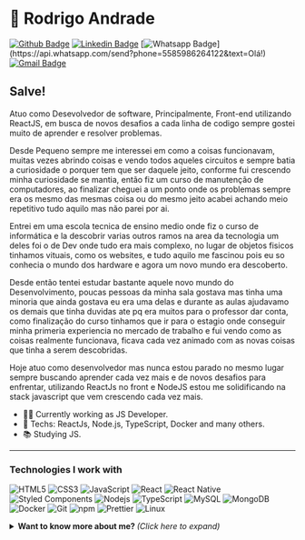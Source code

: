 # :purple_heart: Rodrigo Andrade

[![Github Badge](https://img.shields.io/badge/-Github-000?style=flat-square&logo=Github&logoColor=white&link=https://github.com/RodrigoAndrade085)](https://github.com/RodrigoAndrade085)
[![Linkedin Badge](https://img.shields.io/badge/-LinkedIn-blue?style=flat-square&logo=Linkedin&logoColor=white&link=https://www.linkedin.com/in/rodrigo-andrade-51bb55190/)](https://www.linkedin.com/in/rodrigo-andrade-51bb55190/)
[![Whatsapp Badge](https://img.shields.io/badge/-Whatsapp-4CA143?style=flat-square&labelColor=4CA143&logo=whatsapp&logoColor=white&link=https://api.whatsapp.com/send?phone=5585986264122&text=Olá!)](https://api.whatsapp.com/send?phone=5585986264122&text=Olá!)
[![Gmail Badge](https://img.shields.io/badge/-Gmail-c14438?style=flat-square&logo=Gmail&logoColor=white&link=mailto:rodrigoandradedsousa@gmail.com)](mailto:rodrigoandradedsousa@gmail.com)

## Salve!

Atuo como Desevolvedor de software, Principalmente, Front-end utilizando ReactJS, em busca de novos desafios a cada linha de codigo sempre gostei muito de aprender e resolver problemas.

Desde Pequeno sempre me interessei em como a coisas funcionavam, muitas vezes abrindo coisas e vendo todos aqueles circuitos e sempre batia a curiosidade o porquer tem que ser daquele jeito, conforme fui crescendo minha curiosidade se mantia, então fiz um curso de manutenção de computadores, ao finalizar cheguei a um ponto onde os problemas sempre era os mesmo das mesmas coisa ou do mesmo jeito acabei achando meio repetitivo tudo aquilo mas não parei por ai.

Entrei em uma escola tecnica de ensino medio onde fiz o curso de informática e la descobrir varias outros ramos na area da tecnologia um deles foi o de Dev onde tudo era mais complexo, no lugar de objetos fisicos tinhamos vituais, como os websites, e tudo aquilo me fascinou pois eu so conhecia o mundo dos hardware e agora um novo mundo era descoberto.

Desde então tentei estudar bastante aquele novo mundo do Desenvolvimento, poucas pessoas da minha sala gostava mas tinha uma minoria que ainda gostava eu era uma delas e durante as aulas ajudavamo os demais que tinha duvidas ate pq era muitos para o professor dar conta, como finalização do curso tinhamos que ir para o estagio onde conseguir minha primeria experiencia no mercado de trabalho e fui vendo como as coisas realmente funcionava, ficava cada vez animado com as novas coisas que tinha a serem descobridas.

Hoje atuo como desenvolvedor mas nunca estou parado no mesmo lugar sempre buscando aprender cada vez mais e de novos desafios para enfrentar, utilizando ReactJs no front e NodeJS estou me solidificando na stack javascript que vem crescendo cada vez mais.


- :office_worker: Currently working as JS Developer.
- :purple_heart: Techs: ReactJs, Node.js, TypeScript, Docker and many others.
- :books: Studying JS.

---

### Technologies I work with

  ![HTML5](https://img.shields.io/badge/-HTML5-E34F26?style=for-the-badge&logo=html5&logoColor=white)
  ![CSS3](https://img.shields.io/badge/-CSS3-549FDE?style=for-the-badge&logo=css3&logoColor=white)
  ![JavaScript](https://img.shields.io/badge/-JavaScript-F7B93E?style=for-the-badge&logo=javascript&logoColor=fff)
  ![React](https://img.shields.io/badge/-React.js-45b8d8?style=for-the-badge&logo=react&logoColor=white)
  ![React Native](https://img.shields.io/badge/-React%20Native-45b8d8?style=for-the-badge&logo=react&logoColor=white)
  ![Styled Components](https://img.shields.io/badge/-Styled_Components-db7092?style=for-the-badge&logo=styled-components&logoColor=white)
  ![Nodejs](https://img.shields.io/badge/-Node.js-43853d?style=for-the-badge&logo=nodemon&logoColor=white)
  ![TypeScript](https://img.shields.io/badge/-TypeScript-0077C6?style=for-the-badge&logo=typescript&logoColor=fff)
  ![MySQL](https://img.shields.io/badge/-MySQL-00758F?style=for-the-badge&logo=mysql&logoColor=white)
  ![MongoDB](https://img.shields.io/badge/-MongoDB-13aa52?style=for-the-badge&logo=mongodb&logoColor=white)
  ![Docker](https://img.shields.io/badge/-Docker-46a2f1?style=for-the-badge&logo=docker&logoColor=white)
  ![Git](https://img.shields.io/badge/-Git-F05032?style=for-the-badge&logo=git&logoColor=white)
  ![npm](https://img.shields.io/badge/-NPM-CB3837?style=for-the-badge&logo=npm&logoColor=white)
  ![Prettier](https://img.shields.io/badge/-Prettier-1A2B34?style=for-the-badge&logo=prettier&logoColor=white)
  ![Linux](https://img.shields.io/badge/-Linux-16C60C?style=for-the-badge&logo=linux&logoColor=white)


<details>
  <summary> <b> Want to know more about me? </b> <i> (Click here to expand)</i> </summary>
  <br>
  
  <a href="https://github.com/anuraghazra/github-readme-stats">
    <img align="center" src="https://github-readme-stats.vercel.app/api?username=rodrigoandrade085&show_icons=true&count_private=true&theme=tokyonight&hide=issues" />
  </a>
  
  <br />
  
  ![Top Langs](https://github-readme-stats.vercel.app/api/top-langs/?username=rodrigoandrade085&hide=TeX&layout=compact&theme=tokyonight)
  
</details>
